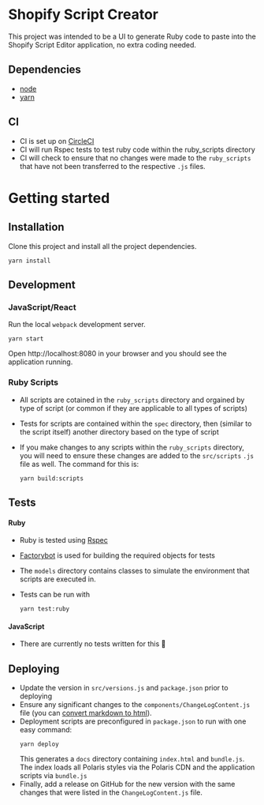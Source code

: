 # Shopify Script Creator
This project was intended to be a UI to generate Ruby code to paste into the Shopify Script Editor application, no extra coding needed.

## Dependencies
- [node](https://nodejs.org/en/)
- [yarn](https://github.com/yarnpkg/yarn/)

## CI
- CI is set up on [CircleCI](https://circleci.com)
- CI will run Rspec tests to test ruby code within the ruby_scripts directory
- CI will check to ensure that no changes were made to the `ruby_scripts` that have not been transferred to the respective `.js` files.

# Getting started
## Installation

Clone this project and install all the project dependencies.

```
yarn install
```

## Development
### JavaScript/React
Run the local `webpack` development server.

```
yarn start
```

Open http://localhost:8080 in your browser and you should see the application running.

### Ruby Scripts
- All scripts are cotained in the `ruby_scripts` directory and orgained by type of script (or common if they are applicable to all types of scripts)
- Tests for scripts are contained within the `spec` directory, then (similar to the script itself) another directory based on the type of script

- If you make changes to any scripts within the `ruby_scripts` directory, you will need to ensure these changes are added to the `src/scripts` `.js` file as well. The command for this is:
  ```
  yarn build:scripts
  ```

## Tests
#### Ruby
- Ruby is tested using [Rspec](https://rspec.info)
- [Factorybot](https://github.com/thoughtbot/factory_bot) is used for building the required objects for tests
- The `models` directory contains classes to simulate the environment that scripts are executed in.
- Tests can be run with

  ```
  yarn test:ruby
  ```

#### JavaScript
- There are currently no tests written for this 🙁

## Deploying
- Update the version in `src/versions.js` and `package.json` prior to deploying
- Ensure any significant changes to the `components/ChangeLogContent.js` file (you can [convert markdown to html](https://www.browserling.com/tools/markdown-to-html)).
- Deployment scripts are preconfigured in `package.json` to run with one easy command:
  ```
  yarn deploy
  ```
  This generates a `docs` directory containing `index.html` and `bundle.js`. The index loads all Polaris styles via the Polaris CDN and the application scripts via `bundle.js`
- Finally, add a release on GitHub for the new version with the same changes that were listed in the `ChangeLogContent.js` file.
